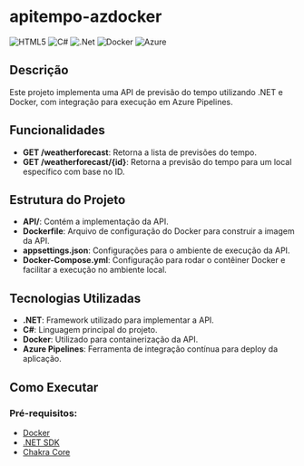 # apitempo-azdocker

![HTML5](https://img.shields.io/badge/html5-%23E34F26.svg?style=for-the-badge&logo=html5&logoColor=white)
![C#](https://img.shields.io/badge/c%23-%23239120.svg?style=for-the-badge&logo=csharp&logoColor=white)
![.Net](https://img.shields.io/badge/.NET-5C2D91?style=for-the-badge&logo=.net&logoColor=white)
![Docker](https://img.shields.io/badge/docker-%230db7ed.svg?style=for-the-badge&logo=docker&logoColor=white)
![Azure](https://img.shields.io/badge/azure-%230072C6.svg?style=for-the-badge&logo=microsoftazure&logoColor=white)


## Descrição

Este projeto implementa uma API de previsão do tempo utilizando .NET e Docker, com integração para execução em Azure Pipelines.

## Funcionalidades

- **GET /weatherforecast**: Retorna a lista de previsões do tempo.
- **GET /weatherforecast/{id}**: Retorna a previsão do tempo para um local específico com base no ID.
  
## Estrutura do Projeto

- **API/**: Contém a implementação da API.
- **Dockerfile**: Arquivo de configuração do Docker para construir a imagem da API.
- **appsettings.json**: Configurações para o ambiente de execução da API.
- **Docker-Compose.yml**: Configuração para rodar o contêiner Docker e facilitar a execução no ambiente local.

## Tecnologias Utilizadas

- **.NET**: Framework utilizado para implementar a API.
- **C#**: Linguagem principal do projeto.
- **Docker**: Utilizado para containerização da API.
- **Azure Pipelines**: Ferramenta de integração contínua para deploy da aplicação.
  
## Como Executar

### Pré-requisitos:

- [Docker](https://www.docker.com/get-started)
- [.NET SDK](https://dotnet.microsoft.com/download)
- [Chakra Core](https://github.com/Microsoft/ChakraCore)

